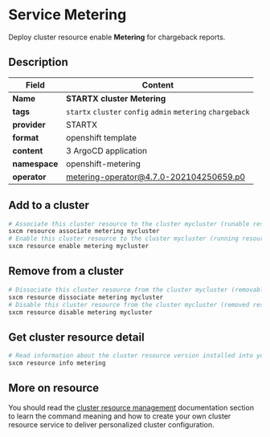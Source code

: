 # Service Metering

Deploy cluster resource enable **Metering** for chargeback reports.

## Description

| Field         | Content                                                     |
| ------------- | ----------------------------------------------------------- |
| **Name**      | **STARTX cluster Metering**                                 |
| **tags**      | `startx` `cluster` `config` `admin` `metering` `chargeback` |
| **provider**  | STARTX                                                      |
| **format**    | openshift template                                          |
| **content**   | 3 ArgoCD application                                        |
| **namespace** | openshift-metering                                          |
| **operator**  | metering-operator@4.7.0-202104250659.p0                     |

## Add to a cluster

```bash
# Associate this cluster resource to the cluster mycluster (runable resource)
sxcm resource associate metering mycluster
# Enable this cluster resource to the cluster mycluster (running resource)
sxcm resource enable metering mycluster
```

## Remove from a cluster

```bash
# Dissociate this cluster resource from the cluster mycluster (removable resource)
sxcm resource dissociate metering mycluster
# Disable this cluster resource from the cluster mycluster (removed resource)
sxcm resource disable metering mycluster
```

## Get cluster resource detail

```bash
# Read information about the cluster resource version installed into your host (local)
sxcm resource info metering
```

## More on resource

You should read the [cluster resource management](../../4-cluster-resources) documentation section to learn the command
meaning and how to create your own cluster resource service to deliver personalized cluster configuration.
